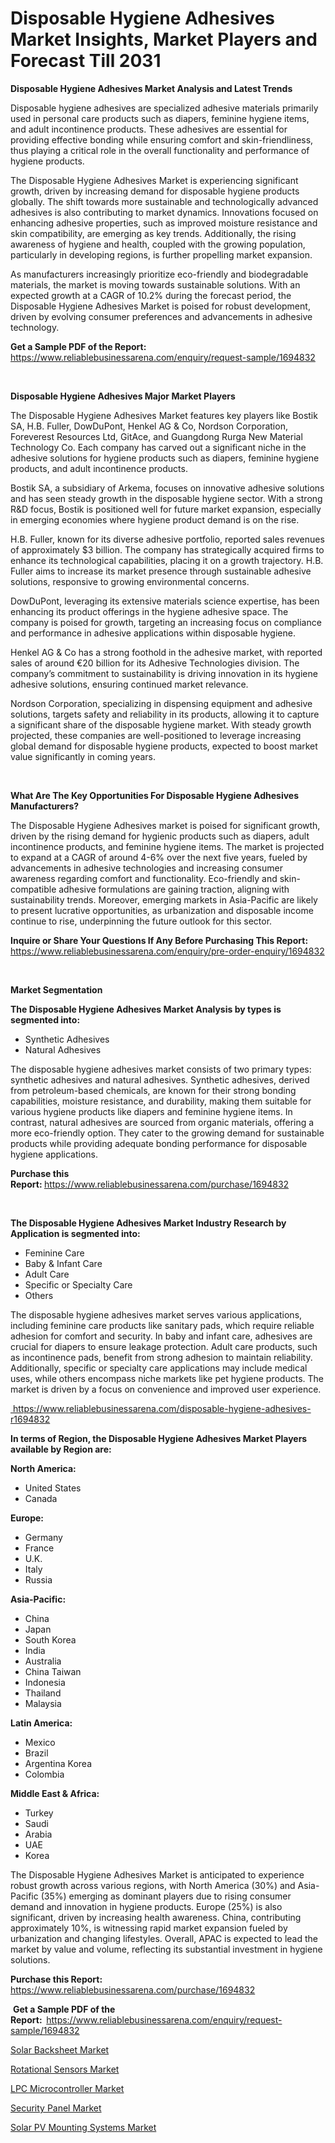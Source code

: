 <p><h1>Disposable Hygiene Adhesives Market Insights, Market Players and Forecast Till 2031</h1></p><p><strong>Disposable Hygiene Adhesives Market Analysis and Latest Trends</strong></p>
<p><p>Disposable hygiene adhesives are specialized adhesive materials primarily used in personal care products such as diapers, feminine hygiene items, and adult incontinence products. These adhesives are essential for providing effective bonding while ensuring comfort and skin-friendliness, thus playing a critical role in the overall functionality and performance of hygiene products.</p><p>The Disposable Hygiene Adhesives Market is experiencing significant growth, driven by increasing demand for disposable hygiene products globally. The shift towards more sustainable and technologically advanced adhesives is also contributing to market dynamics. Innovations focused on enhancing adhesive properties, such as improved moisture resistance and skin compatibility, are emerging as key trends. Additionally, the rising awareness of hygiene and health, coupled with the growing population, particularly in developing regions, is further propelling market expansion.</p><p>As manufacturers increasingly prioritize eco-friendly and biodegradable materials, the market is moving towards sustainable solutions. With an expected growth at a CAGR of 10.2% during the forecast period, the Disposable Hygiene Adhesives Market is poised for robust development, driven by evolving consumer preferences and advancements in adhesive technology.</p></p>
<p><strong>Get a Sample PDF of the Report:&nbsp;</strong> <a href="https://www.reliablebusinessarena.com/enquiry/request-sample/1694832?utm_campaign=1284&utm_medium=2&utm_source=Github&utm_content=ia&utm_term=06102024&utm_id=disposable-hygiene-adhesives">https://www.reliablebusinessarena.com/enquiry/request-sample/1694832</a></p>
<p>&nbsp;</p>
<p><strong>Disposable Hygiene Adhesives Major Market Players</strong></p>
<p><p>The Disposable Hygiene Adhesives Market features key players like Bostik SA, H.B. Fuller, DowDuPont, Henkel AG & Co, Nordson Corporation, Foreverest Resources Ltd, GitAce, and Guangdong Rurga New Material Technology Co. Each company has carved out a significant niche in the adhesive solutions for hygiene products such as diapers, feminine hygiene products, and adult incontinence products.</p><p>Bostik SA, a subsidiary of Arkema, focuses on innovative adhesive solutions and has seen steady growth in the disposable hygiene sector. With a strong R&D focus, Bostik is positioned well for future market expansion, especially in emerging economies where hygiene product demand is on the rise.</p><p>H.B. Fuller, known for its diverse adhesive portfolio, reported sales revenues of approximately $3 billion. The company has strategically acquired firms to enhance its technological capabilities, placing it on a growth trajectory. H.B. Fuller aims to increase its market presence through sustainable adhesive solutions, responsive to growing environmental concerns.</p><p>DowDuPont, leveraging its extensive materials science expertise, has been enhancing its product offerings in the hygiene adhesive space. The company is poised for growth, targeting an increasing focus on compliance and performance in adhesive applications within disposable hygiene.</p><p>Henkel AG & Co has a strong foothold in the adhesive market, with reported sales of around €20 billion for its Adhesive Technologies division. The company’s commitment to sustainability is driving innovation in its hygiene adhesive solutions, ensuring continued market relevance.</p><p>Nordson Corporation, specializing in dispensing equipment and adhesive solutions, targets safety and reliability in its products, allowing it to capture a significant share of the disposable hygiene market. With steady growth projected, these companies are well-positioned to leverage increasing global demand for disposable hygiene products, expected to boost market value significantly in coming years.</p></p>
<p>&nbsp;</p>
<p><strong>What Are The Key Opportunities For Disposable Hygiene Adhesives Manufacturers?</strong></p>
<p><p>The Disposable Hygiene Adhesives market is poised for significant growth, driven by the rising demand for hygienic products such as diapers, adult incontinence products, and feminine hygiene items. The market is projected to expand at a CAGR of around 4-6% over the next five years, fueled by advancements in adhesive technologies and increasing consumer awareness regarding comfort and functionality. Eco-friendly and skin-compatible adhesive formulations are gaining traction, aligning with sustainability trends. Moreover, emerging markets in Asia-Pacific are likely to present lucrative opportunities, as urbanization and disposable income continue to rise, underpinning the future outlook for this sector.</p></p>
<p><strong>Inquire or Share Your Questions If Any Before Purchasing This Report:</strong> <a href="https://www.reliablebusinessarena.com/enquiry/pre-order-enquiry/1694832?utm_campaign=1284&utm_medium=2&utm_source=Github&utm_content=ia&utm_term=06102024&utm_id=disposable-hygiene-adhesives">https://www.reliablebusinessarena.com/enquiry/pre-order-enquiry/1694832</a></p>
<p>&nbsp;</p>
<p><strong>Market Segmentation</strong></p>
<p><strong>The Disposable Hygiene Adhesives Market Analysis by types is segmented into:</strong></p>
<p><ul><li>Synthetic Adhesives</li><li>Natural Adhesives</li></ul></p>
<p><p>The disposable hygiene adhesives market consists of two primary types: synthetic adhesives and natural adhesives. Synthetic adhesives, derived from petroleum-based chemicals, are known for their strong bonding capabilities, moisture resistance, and durability, making them suitable for various hygiene products like diapers and feminine hygiene items. In contrast, natural adhesives are sourced from organic materials, offering a more eco-friendly option. They cater to the growing demand for sustainable products while providing adequate bonding performance for disposable hygiene applications.</p></p>
<p><strong>Purchase this Report:&nbsp;</strong><a href="https://www.reliablebusinessarena.com/purchase/1694832?utm_campaign=1284&utm_medium=2&utm_source=Github&utm_content=ia&utm_term=06102024&utm_id=disposable-hygiene-adhesives">https://www.reliablebusinessarena.com/purchase/1694832</a></p>
<p>&nbsp;</p>
<p><strong>The Disposable Hygiene Adhesives Market Industry Research by Application is segmented into:</strong></p>
<p><ul><li>Feminine Care</li><li>Baby & Infant Care</li><li>Adult Care</li><li>Specific or Specialty Care</li><li>Others</li></ul></p>
<p><p>The disposable hygiene adhesives market serves various applications, including feminine care products like sanitary pads, which require reliable adhesion for comfort and security. In baby and infant care, adhesives are crucial for diapers to ensure leakage protection. Adult care products, such as incontinence pads, benefit from strong adhesion to maintain reliability. Additionally, specific or specialty care applications may include medical uses, while others encompass niche markets like pet hygiene products. The market is driven by a focus on convenience and improved user experience.</p></p>
<p><a href="https://www.reliablebusinessarena.com/disposable-hygiene-adhesives-r1694832?utm_campaign=1284&utm_medium=2&utm_source=Github&utm_content=ia&utm_term=06102024&utm_id=disposable-hygiene-adhesives">&nbsp;https://www.reliablebusinessarena.com/disposable-hygiene-adhesives-r1694832</a></p>
<p><strong>In terms of Region, the Disposable Hygiene Adhesives Market Players available by Region are:</strong></p>
<p>
    <p> <strong> North America: </strong>
        <ul>
            <li>United States</li>
            <li>Canada</li>
        </ul>
        </p> 
    <p> <strong> Europe: </strong>
        <ul>
            <li>Germany</li>
            <li>France</li>
            <li>U.K.</li>
            <li>Italy</li>
            <li>Russia</li>
        </ul>
        </p> 
    <p> <strong> Asia-Pacific: </strong>
        <ul>
            <li>China</li>
            <li>Japan</li>
            <li>South Korea</li>
            <li>India</li>
            <li>Australia</li>
            <li>China Taiwan</li>
            <li>Indonesia</li>
            <li>Thailand</li>
            <li>Malaysia</li>
        </ul>
        </p> 
    <p> <strong> Latin America: </strong>
        <ul>
            <li>Mexico</li>
            <li>Brazil</li>
            <li>Argentina Korea</li>
            <li>Colombia</li>
        </ul>
        </p> 
    <p> <strong> Middle East & Africa: </strong>
        <ul>
            <li>Turkey</li>
            <li>Saudi</li>
            <li>Arabia</li>
            <li>UAE</li>
            <li>Korea</li>
        </ul>
    </p>
    </p>
<p><p>The Disposable Hygiene Adhesives Market is anticipated to experience robust growth across various regions, with North America (30%) and Asia-Pacific (35%) emerging as dominant players due to rising consumer demand and innovation in hygiene products. Europe (25%) is also significant, driven by increasing health awareness. China, contributing approximately 10%, is witnessing rapid market expansion fueled by urbanization and changing lifestyles. Overall, APAC is expected to lead the market by value and volume, reflecting its substantial investment in hygiene solutions.</p></p>
<p><strong>Purchase this Report: </strong><a href="https://www.reliablebusinessarena.com/purchase/1694832?utm_campaign=1284&utm_medium=2&utm_source=Github&utm_content=ia&utm_term=06102024&utm_id=disposable-hygiene-adhesives">https://www.reliablebusinessarena.com/purchase/1694832</a></p>
<p>&nbsp;<strong>Get a Sample PDF of the Report:&nbsp;&nbsp;</strong><a href="https://www.reliablebusinessarena.com/enquiry/request-sample/1694832?utm_campaign=1284&utm_medium=2&utm_source=Github&utm_content=ia&utm_term=06102024&utm_id=disposable-hygiene-adhesives">https://www.reliablebusinessarena.com/enquiry/request-sample/1694832</a></p>
<p><strong></strong></p>
<p><p><a href="https://issuu.com/reportprime-2/docs/solar-backsheet-market-size-2030.pp_e18c1731a7352c?utm_campaign=1284&utm_medium=2&utm_source=Github&utm_content=ia&utm_term=06102024&utm_id=disposable-hygiene-adhesives">Solar Backsheet Market</a></p><p><a href="https://www.linkedin.com/pulse/comprehensive-rotational-sensors-market-report-segmentation-c6tte?utm_campaign=1284&utm_medium=2&utm_source=Github&utm_content=ia&utm_term=06102024&utm_id=disposable-hygiene-adhesives">Rotational Sensors Market</a></p><p><a href="https://www.linkedin.com/pulse/lpc-microcontroller-market-global-insights-sales-jrmye?utm_campaign=1284&utm_medium=2&utm_source=Github&utm_content=ia&utm_term=06102024&utm_id=disposable-hygiene-adhesives">LPC Microcontroller Market</a></p><p><a href="https://www.linkedin.com/pulse/security-panel-industry-forecast-market-shifts-strategic-nzehe?utm_campaign=1284&utm_medium=2&utm_source=Github&utm_content=ia&utm_term=06102024&utm_id=disposable-hygiene-adhesives">Security Panel Market</a></p><p><a href="https://issuu.com/reportprime-2/docs/solar-pv-mounting-systems-market-si_5178191a2d0655?utm_campaign=1284&utm_medium=2&utm_source=Github&utm_content=ia&utm_term=06102024&utm_id=disposable-hygiene-adhesives">Solar PV Mounting Systems Market</a></p></p>